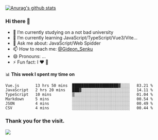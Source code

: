 [![Anurag's github stats](https://github-readme-stats.vercel.app/api?username=gideonsenku)](https://github.com/anuraghazra/github-readme-stats)
### Hi there 👋
- 🔭 I’m currently studying on a not bad university 
- 🌱 I’m currently learning JavaScript/TypeScript/Vue3/Vite...
- 💬 Ask me about: JavaScript/Web Spidder 
- 📫 How to reach me: [@Gideon_Senku](https://t.me/Gideon_Senku)
- 😄 Pronouns: ...
- ⚡ Fun fact: I ❤️ 🎵

📊 **This week I spent my time on**
<!--START_SECTION:waka-->

```text
Vue.js       13 hrs 50 mins  ████████████████████▓░░░░   83.21 %
JavaScript   2 hrs 20 mins   ███▓░░░░░░░░░░░░░░░░░░░░░   14.11 %
TypeScript   10 mins         ▒░░░░░░░░░░░░░░░░░░░░░░░░   01.04 %
Markdown     5 mins          ░░░░░░░░░░░░░░░░░░░░░░░░░   00.54 %
JSON         4 mins          ░░░░░░░░░░░░░░░░░░░░░░░░░   00.49 %
CSV          4 mins          ░░░░░░░░░░░░░░░░░░░░░░░░░   00.44 %
```

<!--END_SECTION:waka-->


### Thank you for the visit.
![](http://profile-counter.glitch.me/gideonsenku/count.svg)
<!--
**GideonSenku/GideonSenku** is a ✨ _special_ ✨ repository because its `README.md` (this file) appears on your GitHub profile.

Here are some ideas to get you started:

- 🔭 I’m currently working on ...
- 🌱 I’m currently learning ...
- 👯 I’m looking to collaborate on ...
- 🤔 I’m looking for help with ...
- 💬 Ask me about ...
- 📫 How to reach me: ...
- 😄 Pronouns: ...
- ⚡ Fun fact: ...
-->
